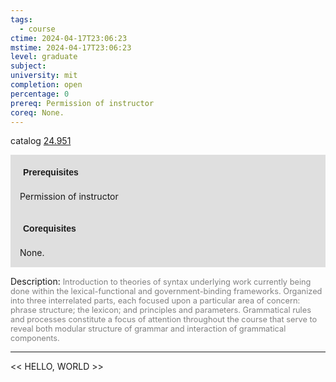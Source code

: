 ```yaml
---
tags:
  - course
ctime: 2024-04-17T23:06:23
mstime: 2024-04-17T23:06:23
level: graduate
subject: 
university: mit
completion: open
percentage: 0
prereq: Permission of instructor
coreq: None.
---
```


catalog [24.951](http://student.mit.edu/catalog/m24b.html#24.951)

<span style="display: block; padding: 15px; background-color: rgb(100, 100, 100, 0.2);"><font id="m_prereq2811_0" style="display: block; font-family: Arial, sans-serif; font-weight: bold; padding: 5px">Prerequisites</font><br><span id="prereq2811_0">Permission of instructor</span></span>
<span style="display: block; padding: 15px; background-color: rgb(100, 100, 100, 0.2);"><font id="m_coreq2811_0" style="display: block; font-family: Arial, sans-serif; font-weight: bold; padding: 5px">Corequisites</font><br><span id="coreq2811_0">None.</span></span>

<font style="">Description:</font>
<font style="color: grey; font-size: 0.8rem;">Introduction to theories of syntax underlying work currently being done within the lexical-functional and government-binding frameworks. Organized into three interrelated parts, each focused upon a particular area of concern: phrase structure; the lexicon; and principles and parameters. Grammatical rules and processes constitute a focus of attention throughout the course that serve to reveal both modular structure of grammar and interaction of grammatical components.</font>



---

<< HELLO, WORLD >>
